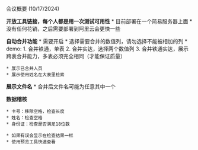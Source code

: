 会议概要 (10/17/2024)

**开放工具链接，每个人都是用一次测试可用性**
    * 目前部署在一个简易服务器上面
    * 没有任何花销，之后需要部署到阿里云会更快一些

**自动合并功能**
    * 需要开启
    * 选择需要合并的数值列，请勿选择不能被相加的列
    * demo: 
        1. 合并铁通，单表
        2. 合并实达，选择两个数值列
        3. 合并铁通实达，展示跨表合并能力，多表必须完全相同（才能保证质量）

    * 展示已合并人员
    * 展示使用姓名在大表里检索

**展示文件名**
    * 合并后文件名可能为任意其中一个

**数据稽核**

    * 卡号：移除空格，检查长度
    * 姓名：检查空格
    * 身份证：检查是否满足18位数

    * 如果有误会显示在检查结果一栏
    * 使用预览工具快速查看